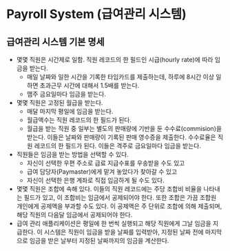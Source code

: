 # Payroll System (급여관리 시스템)


## 급여관리 시스템 기본 명세 
- 몇몇 직원은 시간제로 일함. 직원 레코드의 한 필드인 시급(hourly rate)에 따라 임금을 받는다.
    - 매일 날짜와 일한 시간을 기록한 타임카드를 제출하는데, 하루에 8시간 이상 일하면 초과근무 시간에 대해서 1.5배를 받는다.
    - 맴주 금요일마다 임금을 받는다.
- 몇몇 직원은 고정된 월급을 받는다. 
    - 매달 마지막 평일에 임금을 받는다.
    - 월급액수는 직원 레코드의 한 필드가 된다.
    - 월급을 받는 직원 중 일부는 별도의 판매량에 기반을 둔 수수료(commision)을 받는다. 이들은 날짜와 판매량이 기록된 판매 영수증을 제출한다. 수수료율은 직원 레코드의 한 필드가 된다. 이들은 격주로 금요일마다 임금을 받는다.
- 직원들은 임금을 받는 방법을 선택할 수 있다.
    - 자신이 선택한 우편 주소로 급료 지급수표를 우송받을 수도 있고
    - 급여 담당자(Paymaster)에게 맡겨 놓았다가 찾아갈 수 있고
    - 자신이 선택한 은행 계좌로 직접 입금하게 될 수도 있다. 
- 몇몇 직원은 조합에 속해 있다. 이들의 직원 레코드에는 주당 조합비 비율을 나타내는 필드가 있고, 이 조합비는 임금에서 공제되어야 한다. 또한 조합은 가끔 조합원 개인에게 공제액을 부과할 수도 있다. 이 공제액은 주 단위로 조합에 의해 제출되며, 해당 직원의 다음달 임금에서 공제되어야 한다. 
- 급여 관리 애플리케이션은 평일에 한 번씩 실행되고 해당 직원에게 그날 임금을 지급한다. 이 시스템은 직원이 임금을 받을 날짜를 입력받아, 지정된 날짜 전에 마지막으로 임금을 받은 날부터 지정된 날짜까지의 임금을 계산한다.
